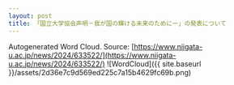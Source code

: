 ```yaml
---
layout: post
title: 「国立大学協会声明－我が国の輝ける未来のためにー」の発表について
---
```

Autogenerated Word Cloud.
Source\: [https://www.niigata-u.ac.jp/news/2024/633522/](https://www.niigata-u.ac.jp/news/2024/633522/)
![WordCloud]({{ site.baseurl }}/assets/2d36e7c9d569ed225c7a15b4629fc69b.png)
